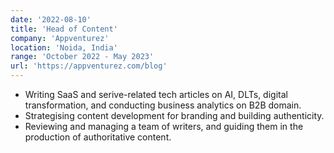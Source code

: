 ```yaml
---
date: '2022-08-10'
title: 'Head of Content'
company: 'Appventurez'
location: 'Noida, India'
range: 'October 2022 - May 2023'
url: 'https://appventurez.com/blog'
---
```


- Writing SaaS and serive-related tech articles on AI, DLTs, digital transformation, and conducting business analytics on B2B domain.
- Strategising content development for branding and building authenticity.
- Reviewing and managing a team of writers, and guiding them in the production of authoritative content.

